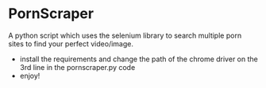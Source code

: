 # PornScraper
A python script which uses the selenium library to search multiple porn sites to find your perfect video/image.
- install the requirements and change the path of the chrome driver on the 3rd line in the pornscraper.py code
- enjoy!
